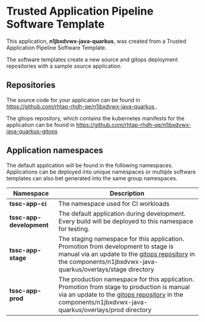 # Trusted Application Pipeline Software Template

This application, **n1jbxdvwx-java-quarkus**, was created from a Trusted Application Pipeline Software Template.

The software templates create a new source and gitops deployment repositories with a sample source application. 

## Repositories

The source code for your application can be found in [https://github.com/rhtap-rhdh-qe/n1jbxdvwx-java-quarkus ](https://github.com/rhtap-rhdh-qe/n1jbxdvwx-java-quarkus ).
 
The gitops repository, which contains the kubernetes manifests for the application can be found in 
[https://github.com/rhtap-rhdh-qe/n1jbxdvwx-java-quarkus-gitops ](https://github.com/rhtap-rhdh-qe/n1jbxdvwx-java-quarkus-gitops ) 

## Application namespaces 

The default application will be found in the following namespaces. Applications can be deployed into unique namespaces or multiple software templates can also bet generated into the same group namespaces.  

|  Namespace   |  Description   |  
| -------- | -------- |
| **tssc-app-ci** | The namespace used for CI workloads |
| **tssc-app-development** | The default application during development. Every build will be deployed to this namespace for testing. |
| **tssc-app-stage** | The staging namespace for this application. Promotion from development to stage is manual via an update to the [gitops repository](https://github.com/rhtap-rhdh-qe/n1jbxdvwx-java-quarkus-gitops ) in the components/n1jbxdvwx-java-quarkus/overlays/stage directory |
| **tssc-app-prod** | The production namespace for this application. Promotion from stage to production is manual via an update to the [gitops repository](https://github.com/rhtap-rhdh-qe/n1jbxdvwx-java-quarkus-gitops ) in the components/n1jbxdvwx-java-quarkus/overlays/prod directory |
